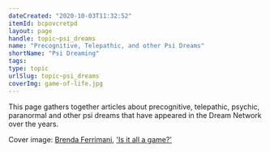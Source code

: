 ```yaml
---
dateCreated: "2020-10-03T11:32:52"
itemId: bcpovcretpd
layout: page
handle: topic~psi_dreams
name: "Precognitive, Telepathic, and other Psi Dreams"
shortName: "Psi Dreaming"
tags:
type: topic
urlSlug: topic~psi_dreams
coverImg: game-of-life.jpg
---
```


This page gathers together articles about precognitive, telepathic, psychic, paranormal and other psi dreams that have appeared in the Dream Network over the years.

Cover image: [Brenda Ferrimani](../@brendaferrimani/), ['Is it all a game?'](../bcpov6grsgam/is-it-all-a-game)
